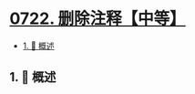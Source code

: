 # [0722. 删除注释【中等】](https://github.com/Tdahuyou/TNotes.leetcode/tree/main/notes/0722.%20%E5%88%A0%E9%99%A4%E6%B3%A8%E9%87%8A%E3%80%90%E4%B8%AD%E7%AD%89%E3%80%91)

<!-- region:toc -->

- [1. 📝 概述](#1--概述)

<!-- endregion:toc -->

## 1. 📝 概述
